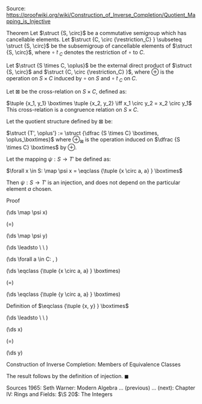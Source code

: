# 

Source: https://proofwiki.org/wiki/Construction_of_Inverse_Completion/Quotient_Mapping_is_Injective

Theorem
Let $\struct {S, \circ}$ be a commutative semigroup which has cancellable elements.
Let $\struct {C, \circ {\restriction_C} } \subseteq \struct {S, \circ}$ be the subsemigroup of cancellable elements of $\struct {S, \circ}$, where $\circ {\restriction_C}$ denotes the restriction of $\circ$ to $C$.

Let $\struct {S \times C, \oplus}$ be the external direct product of $\struct {S, \circ}$ and $\struct {C, \circ {\restriction_C} }$, where $\oplus$ is the operation on $S \times C$ induced by $\circ$ on $S$ and $\circ {\restriction_C}$ on $C$.

Let $\boxtimes$ be the cross-relation on $S \times C$, defined as:

$\tuple {x_1, y_1} \boxtimes \tuple {x_2, y_2} \iff x_1 \circ y_2 = x_2 \circ y_1$
This cross-relation is a congruence relation on $S \times C$.

Let the quotient structure defined by $\boxtimes$ be:

$\struct {T', \oplus'} := \struct {\dfrac {S \times C} \boxtimes, \oplus_\boxtimes}$
where $\oplus_\boxtimes$ is the operation induced on $\dfrac {S \times C} \boxtimes$ by $\oplus$.

Let the mapping $\psi: S \to T'$ be defined as:

$\forall x \in S: \map \psi x = \eqclass {\tuple {x \circ a, a} } \boxtimes$

Then $\psi: S \to T'$ is an injection, and does not depend on the particular element $a$ chosen.


Proof













\(\ds \map \psi x\)

\(=\)







\(\ds \map \psi y\)














\(\ds \leadsto \ \ \)

\(\ds \forall a \in C: \, \)



\(\ds \eqclass {\tuple {x \circ a, a} } \boxtimes\)

\(=\)







\(\ds \eqclass {\tuple {y \circ a, a} } \boxtimes\)





Definition of $\eqclass {\tuple {x, y} } \boxtimes$








\(\ds \leadsto \ \ \)





\(\ds x\)

\(=\)







\(\ds y\)





Construction of Inverse Completion: Members of Equivalence Classes



The result follows by the definition of injection.
$\blacksquare$


Sources
1965: Seth Warner: Modern Algebra ... (previous) ... (next): Chapter $\text {IV}$: Rings and Fields: $\S 20$: The Integers




